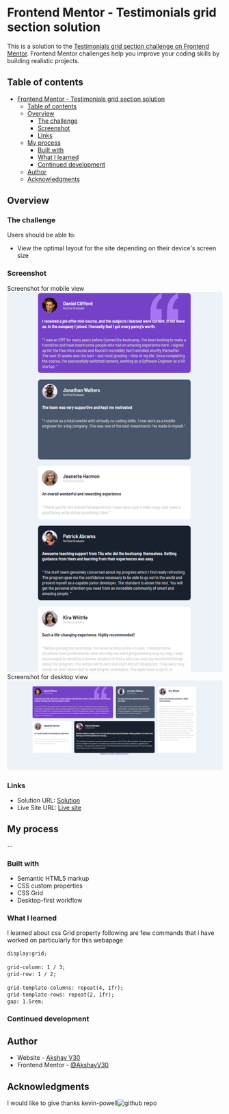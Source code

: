 # Frontend Mentor - Testimonials grid section solution

This is a solution to the [Testimonials grid section challenge on Frontend Mentor](https://www.frontendmentor.io/challenges/testimonials-grid-section-Nnw6J7Un7). Frontend Mentor challenges help you improve your coding skills by building realistic projects.

## Table of contents

- [Frontend Mentor - Testimonials grid section solution](#frontend-mentor---testimonials-grid-section-solution)
  - [Table of contents](#table-of-contents)
  - [Overview](#overview)
    - [The challenge](#the-challenge)
    - [Screenshot](#screenshot)
    - [Links](#links)
  - [My process](#my-process)
    - [Built with](#built-with)
    - [What I learned](#what-i-learned)
    - [Continued development](#continued-development)
  - [Author](#author)
  - [Acknowledgments](#acknowledgments)

## Overview

### The challenge

Users should be able to:

- View the optimal layout for the site depending on their device's screen size

### Screenshot

Screenshot for mobile view ![Mobile](./screenshot/mobile.png)
Screenshot for desktop view ![Desktop](./screenshot/desktop.png)

### Links

- Solution URL: [Solution](https://akshayv30.github.io/Front-End-Mentor-Challenges/testimonials-grid-section-main)
- Live Site URL: [Live site](https://akshayv30.github.io/Front-End-Mentor-Challenges/testimonials-grid-section-main/index.html)

## My process

--

### Built with

- Semantic HTML5 markup
- CSS custom properties
- CSS Grid
- Desktop-first workflow

### What I learned

I learned about css Grid property following are few commands that i have worked on particularly for this webapage

```
display:grid;

grid-column: 1 / 3;
grid-row: 1 / 2;

grid-template-columns: repeat(4, 1fr);
grid-template-rows: repeat(2, 1fr);
gap: 1.5rem;
```

### Continued development

## Author

- Website - [Akshay V30](https://github.com/AkshayV30)
- Frontend Mentor - [@AkshayV30](https://www.frontendmentor.io/profile/AkshayV30)

## Acknowledgments

I would like to give thanks kevin-powell![github repo](https://github.com/kevin-powell/learn-grid-the-easy-way)
